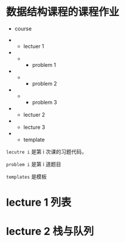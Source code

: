 # 数据结构课程的课程作业

- course

- - lectuer 1
- - - problem 1
- - -  problem 2
- - - problem 3
- - lectuer 2
- - lecture 3

- - template

``` lecutre i ``` 是第 i 次课的习题代码，

``` problem i ``` 是第 i 道题目

``` templates ``` 是模板

# lecture 1 列表



# lecture 2 栈与队列

## 

